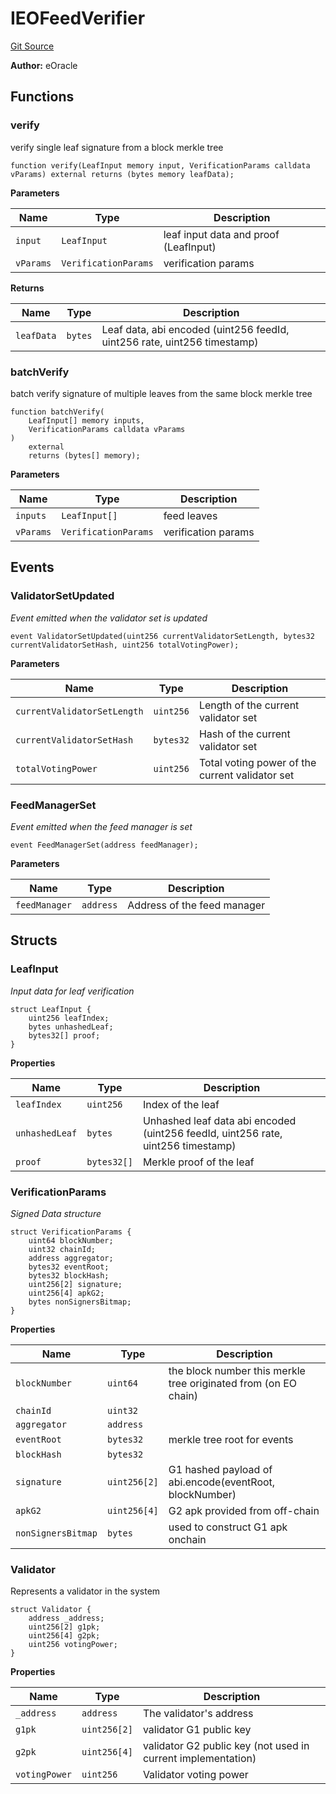 # IEOFeedVerifier

[Git Source](https://github.com/Eoracle/target-contracts/blob/44a7184a934b669887867d9bb70946619d422be3/src/interfaces/IEOFeedVerifier.sol)

**Author:** eOracle

## Functions

### verify

verify single leaf signature from a block merkle tree

```solidity
function verify(LeafInput memory input, VerificationParams calldata vParams) external returns (bytes memory leafData);
```

**Parameters**

| Name      | Type                 | Description                           |
| --------- | -------------------- | ------------------------------------- |
| `input`   | `LeafInput`          | leaf input data and proof (LeafInput) |
| `vParams` | `VerificationParams` | verification params                   |

**Returns**

| Name       | Type    | Description                                                              |
| ---------- | ------- | ------------------------------------------------------------------------ |
| `leafData` | `bytes` | Leaf data, abi encoded (uint256 feedId, uint256 rate, uint256 timestamp) |

### batchVerify

batch verify signature of multiple leaves from the same block merkle tree

```solidity
function batchVerify(
    LeafInput[] memory inputs,
    VerificationParams calldata vParams
)
    external
    returns (bytes[] memory);
```

**Parameters**

| Name      | Type                 | Description         |
| --------- | -------------------- | ------------------- |
| `inputs`  | `LeafInput[]`        | feed leaves         |
| `vParams` | `VerificationParams` | verification params |

## Events

### ValidatorSetUpdated

_Event emitted when the validator set is updated_

```solidity
event ValidatorSetUpdated(uint256 currentValidatorSetLength, bytes32 currentValidatorSetHash, uint256 totalVotingPower);
```

**Parameters**

| Name                        | Type      | Description                                     |
| --------------------------- | --------- | ----------------------------------------------- |
| `currentValidatorSetLength` | `uint256` | Length of the current validator set             |
| `currentValidatorSetHash`   | `bytes32` | Hash of the current validator set               |
| `totalVotingPower`          | `uint256` | Total voting power of the current validator set |

### FeedManagerSet

_Event emitted when the feed manager is set_

```solidity
event FeedManagerSet(address feedManager);
```

**Parameters**

| Name          | Type      | Description                 |
| ------------- | --------- | --------------------------- |
| `feedManager` | `address` | Address of the feed manager |

## Structs

### LeafInput

_Input data for leaf verification_

```solidity
struct LeafInput {
    uint256 leafIndex;
    bytes unhashedLeaf;
    bytes32[] proof;
}
```

**Properties**

| Name           | Type        | Description                                                                      |
| -------------- | ----------- | -------------------------------------------------------------------------------- |
| `leafIndex`    | `uint256`   | Index of the leaf                                                                |
| `unhashedLeaf` | `bytes`     | Unhashed leaf data abi encoded (uint256 feedId, uint256 rate, uint256 timestamp) |
| `proof`        | `bytes32[]` | Merkle proof of the leaf                                                         |

### VerificationParams

_Signed Data structure_

```solidity
struct VerificationParams {
    uint64 blockNumber;
    uint32 chainId;
    address aggregator;
    bytes32 eventRoot;
    bytes32 blockHash;
    uint256[2] signature;
    uint256[4] apkG2;
    bytes nonSignersBitmap;
}
```

**Properties**

| Name               | Type         | Description                                                     |
| ------------------ | ------------ | --------------------------------------------------------------- |
| `blockNumber`      | `uint64`     | the block number this merkle tree originated from (on EO chain) |
| `chainId`          | `uint32`     |                                                                 |
| `aggregator`       | `address`    |                                                                 |
| `eventRoot`        | `bytes32`    | merkle tree root for events                                     |
| `blockHash`        | `bytes32`    |                                                                 |
| `signature`        | `uint256[2]` | G1 hashed payload of abi.encode(eventRoot, blockNumber)         |
| `apkG2`            | `uint256[4]` | G2 apk provided from off-chain                                  |
| `nonSignersBitmap` | `bytes`      | used to construct G1 apk onchain                                |

### Validator

Represents a validator in the system

```solidity
struct Validator {
    address _address;
    uint256[2] g1pk;
    uint256[4] g2pk;
    uint256 votingPower;
}
```

**Properties**

| Name          | Type         | Description                                                  |
| ------------- | ------------ | ------------------------------------------------------------ |
| `_address`    | `address`    | The validator's address                                      |
| `g1pk`        | `uint256[2]` | validator G1 public key                                      |
| `g2pk`        | `uint256[4]` | validator G2 public key (not used in current implementation) |
| `votingPower` | `uint256`    | Validator voting power                                       |
